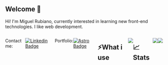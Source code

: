 ## Welcome 👋

Hi! I'm Miguel Rubiano, currently interested in learning new front-end technologies. I like web development.
<br>

<div style="display: flex; justify-content: center;"
  
</div>

  
Contact me:

[![Linkedin Badge](https://skillicons.dev/icons?i=linkedin)](https://www.linkedin.com/in/miguelcontreras3/)
<br>

Portfolio:

[![Astro Badge](https://skillicons.dev/icons?i=astro)](https://fanciful-cajeta-aebe9d.netlify.app/)
<br>


## ⚡What i use

<p align="center">
  <a href="https://skillicons.dev">
    <img src="https://skillicons.dev/icons?i=js,ts,nextjs,react,html,css,sass,java,nodejs,jest,bootstrap,gulp,idea,mysql&perline=7" />
  </a>
</p>

## 📈 Stats

<p align="center">
  <a>
    <img src="https://github-readme-stats.vercel.app/api?username=xArkqngel&show_icons=true&theme=synthwave"/>
  </a>
</p>
<p align="center">
  <a>
    <img src="https://streak-stats.demolab.com?user=xArkqngel&theme=synthwave&exclude_days=Sun%2CSat"/>
  </a>
</p>


